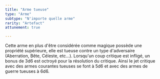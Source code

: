 ```yaml
---
title: "Arme tueuse"
type: "Arme"
subtype: "N'importe quelle arme"
rarity: "Artefact"
attunement: true

---
```

Cette arme en plus d'être considérée comme magique possède une propriété supérieure, elle est tueuse contre un type d'adversaire (Aberration, Bête, Céleste, etc...). Lorsqu'un coup critique est infligé, un bonus de 3d6 est octroyé pour la résolution du critique. Ainsi le jet critique avec des armes courantes tueuses se font à 5d6 et avec des armes de guerre tueuses à 6d6.